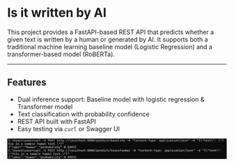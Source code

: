 # Is it written by AI

This project provides a FastAPI-based REST API that predicts whether a given text is written by a human or generated by AI. It supports both a traditional machine learning baseline model (Logistic Regression) and a transformer-based model (RoBERTa).

---

## Features

- Dual inference support: Baseline model with logistic regression & Transformer model
- Text classification with probability confidence
- REST API built with FastAPI
- Easy testing via `curl` or Swagger UI

![alt text](image.png)

